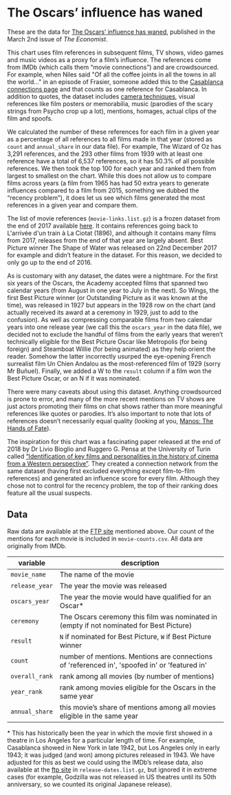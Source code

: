 # The Oscars’ influence has waned

These are the data for [The Oscars’ influence has waned][print story], published in the March 2nd issue of _The Economist_.

This chart uses film references in subsequent films, TV shows, video games and music videos as a proxy for a film’s influence. The references come from IMDb (which calls them “movie connections”) and are crowdsourced. For example, when Niles said "Of all the coffee joints in all the towns in all the world..." in an episode of Frasier, someone added this to the [Casablanca connections page](https://www.imdb.com/title/tt0034583/movieconnections?ref_=tt_ql_trv_6) and that counts as one reference for Casablanca. In addition to quotes, the dataset includes [camera techniques](https://www.youtube.com/watch?v=q9ZWxOBV7oI), visual references like film posters or memorabilia, music (parodies of the scary strings from Psycho crop up a lot), mentions, homages, actual clips of the film and spoofs.

We calculated the number of these references for each film in a given year as a percentage of all references to all films made in that year (stored as `count` and `annual_share` in our data file). For example, The Wizard of Oz has 3,291 references, and the 293 other films from 1939 with at least one reference have a total of 6,537 references, so it has 50.3% of all possible references. We then took the top 100 for each year and ranked them from largest to smallest on the chart. While this does not allow us to compare films across years (a film from 1965 has had 50 extra years to generate influences compared to a film from 2015, something we dubbed the “recency problem”), it does let us see which films generated the most references in a given year and compare them.

The list of movie references (`movie-links.list.gz`) is a frozen dataset from the end of 2017 available [here][ftpsite]. It contains references going back to L'arrivée d'un train à La Ciotat (1896), and although it contains many films from 2017, releases from the end of that year are largely absent. Best Picture winner The Shape of Water was released on 22nd December 2017 for example and didn’t feature in the dataset. For this reason, we decided to only go up to the end of 2016.

As is customary with any dataset, the dates were a nightmare. For the first six years of the Oscars, the Academy accepted films that spanned two calendar years (from August in one year to July in the next). So Wings, the first Best Picture winner (or Outstanding Picture as it was known at the time), was released in 1927 but appears in the 1928 row on the chart (and actually received its award at a ceremony in 1929, just to add to the confusion). As well as compressing comparable films from two calendar years into one release year (we call this the `oscars_year` in the data file), we decided not to exclude the handful of films from the early years that weren’t technically eligible for the Best Picture Oscar like Metropolis (for being foreign) and Steamboat Willie (for being animated) as they help orient the reader. Somehow the latter incorrectly usurped the eye-opening French surrealist film Un Chien Andalou as the most-referenced film of 1929 (sorry Mr Buñuel). Finally, we added a W to the `result` column if a film won the Best Picture Oscar, or an N if it was nominated.

There were many caveats about using this dataset. Anything crowdsourced is prone to error, and many of the more recent mentions on TV shows are just actors promoting their films on chat shows rather than more meaningful references like quotes or parodies. It’s also important to note that lots of references doesn’t necessarily equal quality (looking at you, [Manos: The Hands of Fate](https://www.imdb.com/title/tt0060666/?ref_=nv_sr_1)).

The inspiration for this chart was a fascinating paper released at the end of 2018 by Dr Livio Bioglio and Ruggero G. Pensa at the University of Turin called [“Identification of key films and personalities in the history of cinema from a Western perspective”](https://appliednetsci.springeropen.com/articles/10.1007/s41109-018-0105-0). They created a connection network from the same dataset (having first excluded everything except film-to-film references) and generated an influence score for every film. Although they chose not to control for the recency problem, the top of their ranking does feature all the usual suspects.

## Data

Raw data are available at the [FTP site][ftpsite] mentioned above. Our count of the mentions for each movie is included in `movie-counts.csv`. All data are originally from IMDb.

| variable       | description                                                                                    |
| -------------- | ---------------------------------------------------------------------------------------------- |
| `movie_name`   | The name of the movie                                                                          |
| `release_year` | The year the movie was released                                                                |
| `oscars_year`  | The year the movie would have qualified for an Oscar\*                                         |
| `ceremony`     | The Oscars ceremony this film was nominated in (empty if not nominated for Best Picture)       |
| `result`       | `N` if nominated for Best Picture, `W` if Best Picture winner                                  |
| `count`        | number of mentions. Mentions are connections of 'referenced in', 'spoofed in' or 'featured in' |
| `overall_rank` | rank among all movies (by number of mentions)                                                  |
| `year_rank`    | rank among movies eligible for the Oscars in the same year                                     |
| `annual_share` | this movie’s share of mentions among all movies eligible in the same year                      |

\* This has historically been the year in which the movie first showed in a theatre in Los Angeles for a particular length of time. For example, Casablanca showed in New York in late 1942, but Los Angeles only in early 1943; it was judged (and won) among pictures released in 1943. We have adjusted for this as best we could using the IMDb’s release data, also available at the [ftp site][ftpsite] in `release-dates.list.gz`, but ignored it in extreme cases (for example, Godzilla was not released in US theatres until its 50th anniversary, so we counted its original Japanese release).

[print story]: https://www.economist.com/graphic-detail/2019/03/02/the-oscars-influence-has-waned
[ftpsite]: ftp://ftp.fu-berlin.de/pub/misc/movies/database/frozendata/
